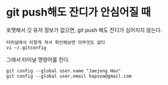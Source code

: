 # git push해도 잔디가 안심어질 때

포맷해서 깃 유저 정보가 없으면, git push 해도 잔디가 심어지지 않는다.

```
터미널에서 이렇게 쳐서 확인해보면 아무것도 없다
vi ~/.gitconfig
```

그래서 터미널 명령어를 친다.

```
git config --global user.name "Jaejong Heo"
git config --global user.email hapsoa@gmail.com
```

